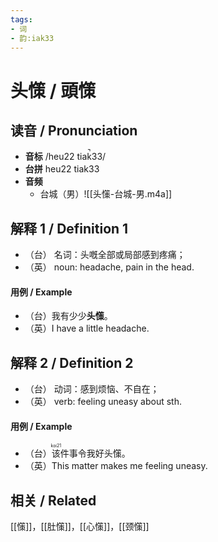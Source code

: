 ```yaml
---
tags:
- 词
- 韵:iak33
---
```


# 头憡 / 頭憡

## __读音__ / Pronunciation

- __音标__ /heu22 tiak̚33/
- __台拼__ heu22 tiak33
- __音频__
	- 台城（男）![[头憡-台城-男.m4a]]
## 解释 1 / Definition 1 

- （台） 名词：头嘅全部或局部感到疼痛；
- （英） noun: headache, pain in the head.

#### 用例 / Example 

- （台）我有少少**头憡**。
- （英）I have a little headache.

## 解释 2 / Definition 2

- （台） 动词：感到烦恼、不自在；
- （英） verb: feeling uneasy about sth.

#### 用例 / Example

- （台）<ruby>该<rt>koi21</rt></ruby>件事令我好头憡。
- （英）This matter makes me feeling uneasy.


## 相关 / Related

[[憡]]，[[肚憡]]，[[心憡]]，[[颈憡]]
